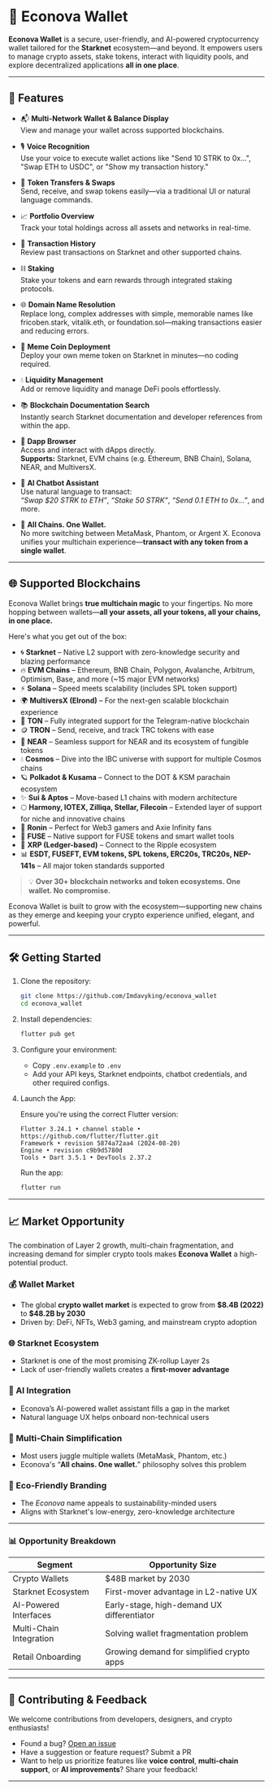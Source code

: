 # 🌿 Econova Wallet

**Econova Wallet** is a secure, user-friendly, and AI-powered cryptocurrency wallet tailored for the **Starknet** ecosystem—and beyond. It empowers users to manage crypto assets, stake tokens, interact with liquidity pools, and explore decentralized applications **all in one place**.

---

## 🚀 Features

- 📬 **Multi-Network Wallet & Balance Display**  
  View and manage your wallet across supported blockchains.

- 🎙️ **Voice Recognition**  
  Use your voice to execute wallet actions like "Send 10 STRK to 0x...", "Swap ETH to USDC", or "Show my transaction history."

- 💸 **Token Transfers & Swaps**  
  Send, receive, and swap tokens easily—via a traditional UI or natural language commands.

- 📈 **Portfolio Overview**  
  Track your total holdings across all assets and networks in real-time.

- 📜 **Transaction History**  
  Review past transactions on Starknet and other supported chains.

- ⛓️ **Staking**  
  Stake your tokens and earn rewards through integrated staking protocols.

- 🌐 **Domain Name Resolution**  
  Replace long, complex addresses with simple, memorable names like fricoben.stark, vitalik.eth, or foundation.sol—making transactions easier and reducing errors.

- 🐸 **Meme Coin Deployment**  
  Deploy your own meme token on Starknet in minutes—no coding required.

- 💧 **Liquidity Management**  
  Add or remove liquidity and manage DeFi pools effortlessly.

- 📚 **Blockchain Documentation Search**  
  Instantly search Starknet documentation and developer references from within the app.

- 🧭 **Dapp Browser**  
  Access and interact with dApps directly.  
  **Supports:** Starknet, EVM chains (e.g. Ethereum, BNB Chain), Solana, NEAR, and MultiversX.

- 🤖 **AI Chatbot Assistant**  
  Use natural language to transact:  
  _“Swap \$20 STRK to ETH”_, _“Stake 50 STRK”_, _“Send 0.1 ETH to 0x…”_, and more.

- 🧩 **All Chains. One Wallet.**  
  No more switching between MetaMask, Phantom, or Argent X. Econova unifies your multichain experience—**transact with any token from a single wallet**.

---

## 🌐 Supported Blockchains

Econova Wallet brings **true multichain magic** to your fingertips. No more hopping between wallets—**all your assets, all your tokens, all your chains, in one place.**

Here's what you get out of the box:

- 🌀 **Starknet** – Native L2 support with zero-knowledge security and blazing performance
- 🔥 **EVM Chains** – Ethereum, BNB Chain, Polygon, Avalanche, Arbitrum, Optimism, Base, and more (~15 major EVM networks)
- ⚡ **Solana** – Speed meets scalability (includes SPL token support)
- 🌍 **MultiversX (Elrond)** – For the next-gen scalable blockchain experience
- 📡 **TON** – Fully integrated support for the Telegram-native blockchain
- 🪙 **TRON** – Send, receive, and track TRC tokens with ease
- 🌉 **NEAR** – Seamless support for NEAR and its ecosystem of fungible tokens
- 💧 **Cosmos** – Dive into the IBC universe with support for multiple Cosmos chains
- 🪐 **Polkadot & Kusama** – Connect to the DOT & KSM parachain ecosystem
- ✨ **Sui & Aptos** – Move-based L1 chains with modern architecture
- 🌕 **Harmony, IOTEX, Zilliqa, Stellar, Filecoin** – Extended layer of support for niche and innovative chains
- 🔗 **Ronin** – Perfect for Web3 gamers and Axie Infinity fans
- 🔋 **FUSE** – Native support for FUSE tokens and smart wallet tools
- 💼 **XRP (Ledger-based)** – Connect to the Ripple ecosystem
- 📊 **ESDT, FUSEFT, EVM tokens, SPL tokens, ERC20s, TRC20s, NEP-141s** – All major token standards supported

> 💡 **Over 30+ blockchain networks and token ecosystems. One wallet. No compromise.**

Econova Wallet is built to grow with the ecosystem—supporting new chains as they emerge and keeping your crypto experience unified, elegant, and powerful.

---

## 🛠 Getting Started

1. Clone the repository:

   ```bash
   git clone https://github.com/Imdavyking/econova_wallet
   cd econova_wallet
   ```

2. Install dependencies:

   ```bash
   flutter pub get
   ```

3. Configure your environment:

   - Copy `.env.example` to `.env`
   - Add your API keys, Starknet endpoints, chatbot credentials, and other required configs.

4. Launch the App:

   Ensure you're using the correct Flutter version:

   ```
   Flutter 3.24.1 • channel stable • https://github.com/flutter/flutter.git
   Framework • revision 5874a72aa4 (2024-08-20)
   Engine • revision c9b9d5780d
   Tools • Dart 3.5.1 • DevTools 2.37.2
   ```

   Run the app:

   ```bash
   flutter run
   ```

---

## 📈 Market Opportunity

The combination of Layer 2 growth, multi-chain fragmentation, and increasing demand for simpler crypto tools makes **Econova Wallet** a high-potential product.

### 💰 Wallet Market

- The global **crypto wallet market** is expected to grow from **\$8.4B (2022)** to **\$48.2B by 2030**
- Driven by: DeFi, NFTs, Web3 gaming, and mainstream crypto adoption

### 🌐 Starknet Ecosystem

- Starknet is one of the most promising ZK-rollup Layer 2s
- Lack of user-friendly wallets creates a **first-mover advantage**

### 🤖 AI Integration

- Econova’s AI-powered wallet assistant fills a gap in the market
- Natural language UX helps onboard non-technical users

### 🔗 Multi-Chain Simplification

- Most users juggle multiple wallets (MetaMask, Phantom, etc.)
- Econova's “**All chains. One wallet.**” philosophy solves this problem

### 🌱 Eco-Friendly Branding

- The _Econova_ name appeals to sustainability-minded users
- Aligns with Starknet's low-energy, zero-knowledge architecture

---

### 📊 Opportunity Breakdown

| Segment                 | Opportunity Size                           |
| ----------------------- | ------------------------------------------ |
| Crypto Wallets          | \$48B market by 2030                       |
| Starknet Ecosystem      | First-mover advantage in L2-native UX      |
| AI-Powered Interfaces   | Early-stage, high-demand UX differentiator |
| Multi-Chain Integration | Solving wallet fragmentation problem       |
| Retail Onboarding       | Growing demand for simplified crypto apps  |

---

## 🤝 Contributing & Feedback

We welcome contributions from developers, designers, and crypto enthusiasts!

- Found a bug? [Open an issue](#)
- Have a suggestion or feature request? Submit a PR
- Want to help us prioritize features like **voice control**, **multi-chain support**, or **AI improvements**? Share your feedback!

---
